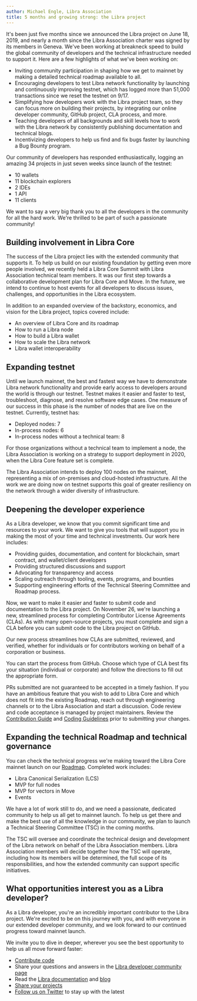 ```yaml
---
author: Michael Engle, Libra Association
title: 5 months and growing strong: the Libra project
---
```


<script>
    let items = document.getElementsByClassName("post-meta");   
    for (var i = items.length - 1; i >= 0; i--) {
        console.log(items[i], items[i].innerText);
        if (items[i].innerHTML = '<p class="post-meta">November 15, 2019</p>') items[i].innerHTML = '<p class="post-meta">November 15, 2019</p>';
    }
</script>

It's been just five months since we announced the Libra project on June 18, 2019, and nearly a month since the Libra Association charter was signed by its members in Geneva. We've been working at breakneck speed to build the global community of developers and the technical infrastructure needed to support it. Here are a few highlights of what we've been working on:

- Inviting community participation in shaping how we get to mainnet by making a detailed technical roadmap available to all. 
- Encouraging developers to test Libra network functionality by launching and continuously improving testnet, which has logged more than 51,000 transactions since we reset the testnet on 9/17. 
- Simplifying how developers work with the Libra project team, so they can focus more on building their projects, by integrating our online developer community, GitHub project, CLA process, and more.
- Teaching developers of all backgrounds and skill levels how to work with the Libra network by consistently publishing documentation and technical blogs.
- Incentivizing developers to help us find and fix bugs faster by launching a Bug Bounty program.

Our community of developers has responded enthusiastically, logging an amazing 34 projects in just seven weeks since launch of the testnet:

- 10 wallets
- 11 blockchain explorers
- 2 IDEs
- 1 API
- 11 clients

We want to say a very big thank you to all the developers in the community for all the hard work. We're thrilled to be part of such a passionate community!

## Building involvement in Libra Core

The success of the Libra project lies with the extended community that supports it. To help us build on our existing foundation by getting even more people involved, we recently held a Libra Core Summit with Libra Association technical team members. It was our first step towards a collaborative development plan for Libra Core and Move. In the future, we intend to continue to host events for all developers to discuss issues, challenges, and opportunities in the Libra ecosystem. 

In addition to an expanded overview of the backstory, economics, and vision for the Libra project, topics covered include:

- An overview of Libra Core and its roadmap
- How to run a Libra node
- How to build a Libra wallet
- How to scale the Libra network
- Libra wallet interoperability

## Expanding testnet

Until we launch mainnet, the best and fastest way we have to demonstrate Libra network functionality and provide early access to developers around the world is through our testnet. Testnet makes it easier and faster to test, troubleshoot, diagnose, and resolve software edge cases. One measure of our success in this phase is the number of nodes that are live on the testnet. Currently, testnet has:

- Deployed nodes: 7
- In-process nodes: 6
- In-process nodes without a technical team: 8

For those organizations without a technical team to implement a node, the Libra Association is working on a strategy to support deployment in 2020, when the Libra Core feature set is complete.

The Libra Association intends to deploy 100 nodes on the mainnet, representing a mix of on-premises and cloud-hosted infrastructure. All the work we are doing now on testnet supports this goal of greater resiliency on the network through a wider diversity of infrastructure.

## Deepening the developer experience

As a Libra developer, we know that you commit significant time and resources to your work. We want to give you tools that will support you in making the most of your time and technical investments. Our work here includes:

- Providing guides, documentation, and content for blockchain, smart contract, and wallet/client developers
- Providing structured discussions and support
- Advocating for transparency and access
- Scaling outreach through tooling, events, programs, and bounties
- Supporting engineering efforts of the Technical Steering Committee and Roadmap process.

Now, we want to make it easier and faster to submit code and documentation to the Libra project. On November 26, we're launching a new, streamlined process for completing Contributor License Agreements (CLAs). As with many open-source projects, you must complete and sign a CLA before you can submit code to the Libra project on GitHub.

Our new process streamlines how CLAs are submitted, reviewed, and verified, whether for individuals or for contributors working on behalf of a corporation or business.

You can start the process from GitHub. Choose which type of CLA best fits your situation (individual or corporate) and follow the directions to fill out the appropriate form.

PRs submitted are not guaranteed to be accepted in a timely fashion. If you have an ambitious feature that you wish to add to Libra Core and which does not fit into the existing Roadmap, reach out through engineering channels or to the Libra Association and start a discussion. Code review and code acceptance is managed by project maintainers. Review the [Contribution Guide](https://developers.libra.org/docs/community/contributing) and [Coding Guidelines](https://developers.libra.org/docs/community/coding-guidelines) prior to submitting your changes.



## Expanding the technical Roadmap and technical governance

You can check the technical progress we're making toward the Libra Core mainnet launch on our [Roadmap](https://github.com/orgs/libra/projects/1). Completed work includes:

- Libra Canonical Serialization (LCS)
- MVP for full nodes
- MVP for vectors in Move
- Events

We have a lot of work still to do, and we need a passionate, dedicated community to help us all get to mainnet launch. To help us get there and make the best use of all the knowledge in our community, we plan to launch a Technical Steering Committee (TSC) in the coming months. 

The TSC will oversee and coordinate the technical design and development of the Libra network on behalf of the Libra Association members. Libra Association members will decide together how the TSC will operate, including how its members will be determined, the full scope of its responsibilities, and how the extended community can support specific initiatives. 

## What opportunities interest you as a Libra developer?

As a Libra developer, you're an incredibly important contributor to the Libra project. We're excited to be on this journey with you, and with everyone in our extended developer community, and we look forward to our continued progress toward mainnet launch.

We invite you to dive in deeper, wherever you see the best opportunity to help us all move forward faster: 

- [Contribute code](https://github.com/libra/libra)
- Share your questions and answers in the [Libra developer community page](https://community.libra.org/)
- Read the [Libra documentation](https://developers.libra.org/docs/welcome-to-libra) and [blog](https://developers.libra.org/blog/)
- [Share your projects](https://community.libra.org/c/Please-follow-this-category-for-projects-made-on-the-Libra-testnet)
- [Follow us on Twitter](https://twitter.com/libradev) to stay up with the latest